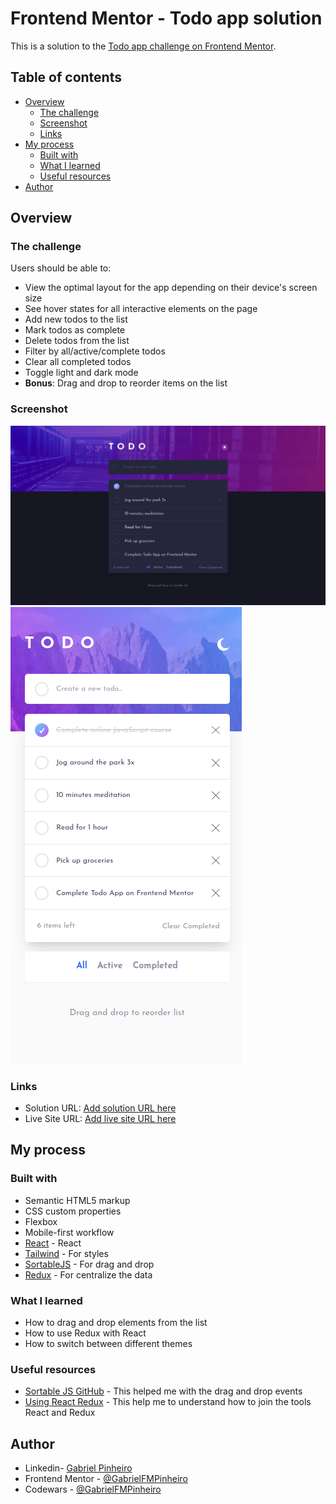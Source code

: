 # Frontend Mentor - Todo app solution

This is a solution to the [Todo app challenge on Frontend Mentor](https://www.frontendmentor.io/challenges/todo-app-Su1_KokOW).

## Table of contents

- [Overview](#overview)
  - [The challenge](#the-challenge)
  - [Screenshot](#screenshot)
  - [Links](#links)
- [My process](#my-process)
  - [Built with](#built-with)
  - [What I learned](#what-i-learned)
  - [Useful resources](#useful-resources)
- [Author](#author)

## Overview

### The challenge

Users should be able to:

- View the optimal layout for the app depending on their device's screen size
- See hover states for all interactive elements on the page
- Add new todos to the list
- Mark todos as complete
- Delete todos from the list
- Filter by all/active/complete todos
- Clear all completed todos
- Toggle light and dark mode
- **Bonus**: Drag and drop to reorder items on the list

### Screenshot

![](./design/my_project_desktop.png)
![](./design/my_project_mobile.png)

### Links

- Solution URL: [Add solution URL here](https://your-solution-url.com)
- Live Site URL: [Add live site URL here](https://your-live-site-url.com)

## My process

### Built with

- Semantic HTML5 markup
- CSS custom properties
- Flexbox
- Mobile-first workflow
- [React](https://reactjs.org/) - React
- [Tailwind](https://tailwindcss.com/) - For styles
- [SortableJS](https://www.npmjs.com/package/react-sortablejs) - For drag and drop
- [Redux](https://redux.js.org/) - For centralize the data

### What I learned

- How to drag and drop elements from the list
- How to use Redux with React
- How to switch between different themes

### Useful resources

- [Sortable JS GitHub](https://github.com/SortableJS/react-sortablejs) - This helped me with the drag and drop events
- [Using React Redux](https://react-redux.js.org/using-react-redux/connect-mapstate) - This help me to understand how to join the tools React and Redux

## Author

- Linkedin- [Gabriel Pinheiro](https://www.linkedin.com/feed/)
- Frontend Mentor - [@GabrielFMPinheiro](https://www.frontendmentor.io/profile/GabrielFMPinheiro)
- Codewars - [@GabrielFMPinheiro](https://www.codewars.com/users/GabrielFMPinheiro)
